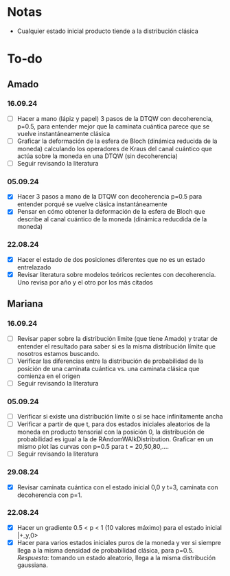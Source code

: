 # Notas 
- Cualquier estado inicial producto tiende a la distribución clásica 

# To-do

## Amado 
### 16.09.24
- [ ] Hacer a mano (lápiz y papel) 3 pasos de la DTQW con decoherencia, p=0.5, para entender mejor que la caminata cuántica parece que se vuelve instantáneamente clásica
- [ ] Graficar la deformación de la esfera de Bloch (dinámica reducida de la moneda) calculando los operadores de Kraus del canal cuántico que actúa sobre la moneda en una DTQW (sin decoherencia)
- [ ] Seguir revisando la literatura

### 05.09.24
- [X] Hacer 3 pasos a mano de la DTQW con decoherencia p=0.5 para entender porqué se vuelve clásica instantáneamente
- [X] Pensar en cómo obtener la deformación de la esfera de Bloch que describe al canal cuántico de la moneda (dinámica reducdida de la moneda) 

### 22.08.24
- [X] Hacer el estado de dos posiciones diferentes que no es un estado entrelazado
- [X] Revisar literatura sobre modelos teóricos recientes con decoherencia. Uno revisa por año y el otro por los más citados

## Mariana
### 16.09.24
- [ ] Revisar paper sobre la distribución límite (que tiene Amado) y tratar de entender el resultado para saber si es la misma distribución límite que nosotros estamos buscando.
- [ ] Verificar las diferencias entre la distribución de probabilidad de la posición de una caminata cuántica vs. una caminata clásica que comienza en el origen
- [ ] Seguir revisando la literatura

### 05.09.24
- [ ] Verificar si existe una distribución límite o si se hace infinitamente ancha
- [ ] Verificar a partir de que t, para dos estados iniciales aleatorios de la moneda en producto tensorial con la posición 0, la distribución de probabilidad es igual a la de RAndomWAlkDistribution. Graficar en un mismo plot las curvas con p=0.5 para t = 20,50,80,....
- [ ] Seguir revisando la literatura

### 29.08.24
- [X] Revisar caminata cuántica con el estado inicial 0,0 y t=3, caminata con decoherencia con p=1.


### 22.08.24
- [X] Hacer un gradiente 0.5 < p < 1 (10 valores máximo) para el estado inicial |+_y,0> 
- [X] Hacer para varios estados iniciales puros de la moneda y ver si siempre llega a 
la misma densidad de probabilidad clásica, para p=0.5. *Respuesta*: tomando un estado aleatorio, llega a la misma distribución gaussiana. 
